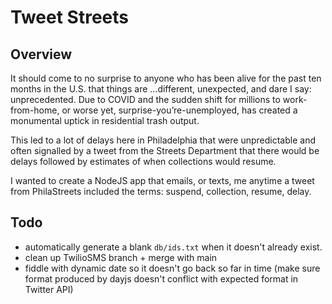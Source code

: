 # Tweet Streets

## Overview

It should come to no surprise to anyone who has been alive for the past ten months in the U.S. that things are …different, unexpected, and dare I say: unprecedented. Due to COVID and the sudden shift for millions to work-from-home, or worse yet, surprise-you’re-unemployed, has created a monumental uptick in residential trash output. 

This led to a lot of delays here in Philadelphia that were unpredictable and often signalled by a tweet from the Streets Department that there would be delays followed by estimates of when collections would resume.

I wanted to create a NodeJS app that emails, or texts, me anytime a tweet from PhilaStreets included the terms: suspend, collection, resume, delay.

## Todo

- automatically generate a blank ```db/ids.txt``` when it doesn't already exist.
- clean up TwilioSMS branch + merge with main
- fiddle with dynamic date so it doesn't go back so far in time (make sure format produced by dayjs doesn't conflict with expected format in Twitter API)
